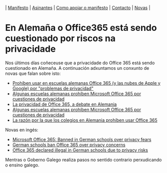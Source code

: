 |   [Manifesto](https://polo-software-libre-na-educacion-galega.github.io/Manifesto/)	|   [Asinantes](https://polo-software-libre-na-educacion-galega.github.io/Manifesto/Asinantes)	|    [Como apoiar o manifesto](https://polo-software-libre-na-educacion-galega.github.io/Manifesto/Apoiar)	|   [Contacto](https://polo-software-libre-na-educacion-galega.github.io/Manifesto/Conctacto)	| [Novas](https://polo-software-libre-na-educacion-galega.github.io/Manifesto/Novas)	|    

# En Alemaña o Office365 está sendo cuestionado por riscos na privacidade
Nos últimos días coñeceuse que a privacidade do Office 365 está sendo cuestionado en Alemaña.  A continuación adxuntamos un conxunto de novas que falan sobre isto:

* [Prohíben usar en escuelas alemanas Office 365 (y las nubes de Apple y Google) por "problemas de privacidad"]( https://www.genbeta.com/seguridad/prohiben-usar-escuelas-alemanas-office-365-nubes-apple-google-problemas-privacidad)
* [Algunas escuelas alemanas prohíben Microsoft Office 365 por cuestiones de privacidad](https://www.muycomputer.com/2019/07/14/privacidad-de-office-365/ )
* [La privacidad de Office 365, a debate en Alemania](https://www.muyseguridad.net/2019/07/15/microsoft-office-365/ )
* [Algunas escuelas alemanas prohíben Microsoft Office 365 por cuestiones de privacidad](https://www.muyseguridad.net/2019/07/15/microsoft-office-365/ )
* [La razón por la que los colegios en Alemania prohíben usar Office 365]( https://www.eltiempo.com/tecnosfera/novedades-tecnologia/por-que-los-colegios-en-alemania-prohiben-usar-office-365-388518)

Novas en ingés:

* [Microsoft Office 365: Banned in German schools over privacy fears ](https://www.zdnet.com/article/microsoft-office-365-banned-in-german-schools-over-privacy-fears/ )
* [German schools ban Office 365 over privacy concerns ]( https://www.theinquirer.net/inquirer/news/3078926/office-365-german-schools-ban-gdpr )
* [Office 365 declared illegal in German schools due to privacy risks ](https://arstechnica.com/information-technology/2019/07/germany-threatens-to-break-up-with-microsoft-office-again/ )

Mentras o Goberno Galego realiza pasos no sentido contrario perxudicando o ensino galego. 